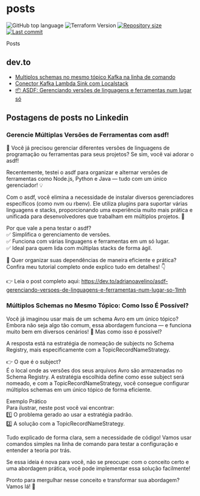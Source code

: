 # posts
![GitHub top language](https://img.shields.io/github/languages/top/adrianoavelino/posts)
![Terraform Version](https://img.shields.io/badge/Terraform-v1.6.4-blue.svg)
[![Repository size](https://img.shields.io/github/repo-size/adrianoavelino/posts)](https://img.shields.io/github/repo-size/adrianoavelino/posts)
[![Last commit](https://img.shields.io/github/last-commit/adrianoavelino/posts)](https://github.com/adrianoavelino/posts/commits/master)

Posts

## dev.to
- [Multiplos schemas no mesmo tópico Kafka na linha de comando](https://dev.to/adrianoavelino/multiplos-schemas-no-mesmo-topico-kafka-na-linha-de-comando-1o0h)
- [Conector Kafka Lambda Sink com Localstack](https://dev.to/adrianoavelino/conector-kafka-lambda-sink-com-localstack-oe0)
- [📦 ASDF: Gerenciando versões de linguagens e ferramentas num lugar só](https://dev.to/adrianoavelino/asdf-gerenciando-versoes-de-linguagens-e-ferramentas-num-lugar-so-1lmh)


## Postagens de posts no Linkedin
### Gerencie Múltiplas Versões de Ferramentas com asdf!
🎯 Você já precisou gerenciar diferentes versões de linguagens de programação ou ferramentas para seus projetos? Se sim, você vai adorar o asdf!

Recentemente, testei o asdf para organizar e alternar versões de ferramentas como Node.js, Python e Java — tudo com um único gerenciador! 💡

Com o asdf, você elimina a necessidade de instalar diversos gerenciadores específicos (como nvm ou rbenv). Ele utiliza plugins para suportar várias linguagens e stacks, proporcionando uma experiência muito mais prática e unificada para desenvolvedores que trabalham em múltiplos projetos. 🚀

Por que vale a pena testar o asdf?   
✅ Simplifica o gerenciamento de versões.    
✅ Funciona com várias linguagens e ferramentas em um só lugar.    
✅ Ideal para quem lida com múltiplas stacks de forma ágil.    

🌟 Quer organizar suas dependências de maneira eficiente e prática? Confira meu tutorial completo onde explico tudo em detalhes! 👇

👉 Leia o post completo aqui: https://dev.to/adrianoavelino/asdf-gerenciando-versoes-de-linguagens-e-ferramentas-num-lugar-so-1lmh

### Múltiplos Schemas no Mesmo Tópico: Como Isso É Possível?
Você já imaginou usar mais de um schema Avro em um único tópico? Embora não seja algo tão comum, essa abordagem funciona — e funciona muito bem em diversos cenários! 🚀 Mas como isso é possível?

A resposta está na estratégia de nomeação de subjects no Schema Registry, mais especificamente com a TopicRecordNameStrategy.

👉 O que é o subject?    
É o local onde as versões dos seus arquivos Avro são armazenadas no Schema Registry. A estratégia escolhida define como esse subject será nomeado, e com a TopicRecordNameStrategy, você consegue configurar múltiplos schemas em um único tópico de forma eficiente.

Exemplo Prático    
Para ilustrar, neste post você vai encontrar:    
1️⃣ O problema gerado ao usar a estratégia padrão.    
2️⃣ A solução com a TopicRecordNameStrategy.    

Tudo explicado de forma clara, sem a necessidade de código! Vamos usar comandos simples na linha de comando para testar a configuração e entender a teoria por trás.

Se essa ideia é nova para você, não se preocupe: com o conceito certo e uma abordagem prática, você pode implementar essa solução facilmente!

Pronto para mergulhar nesse conceito e transformar sua abordagem? Vamos lá! 🙌
